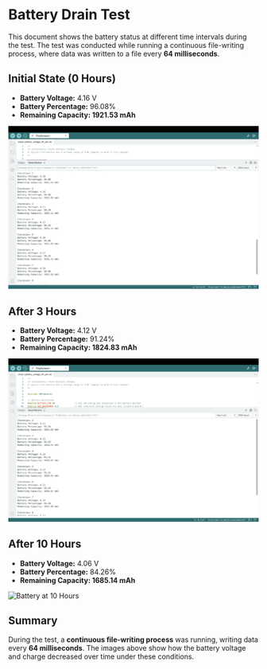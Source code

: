 # Battery Drain Test  

This document shows the battery status at different time intervals during the test. The test was conducted while running a continuous file-writing process, where data was written to a file every **64 milliseconds**.  

## Initial State (0 Hours)  
- **Battery Voltage:** 4.16 V  
- **Battery Percentage:** 96.08%
- **Remaining Capacity: 1921.53 mAh**

![Battery at 0 Hours](images/battery_0h.png)  

## After 3 Hours  
- **Battery Voltage:** 4.12 V  
- **Battery Percentage:** 91.24%
- **Remaining Capacity: 1824.83 mAh**

![Battery at 0 Hours](images/battery_3h.png)  

## After 10 Hours  
- **Battery Voltage:** 4.06 V  
- **Battery Percentage:** 84.26%  
- **Remaining Capacity: 1685.14 mAh**

![Battery at 10 Hours](images/battery_10h.jpg)  

## Summary  
During the test, a **continuous file-writing process** was running, writing data every **64 milliseconds**. The images above show how the battery voltage and charge decreased over time under these conditions.    
